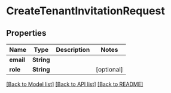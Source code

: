 # CreateTenantInvitationRequest

## Properties
Name | Type | Description | Notes
------------ | ------------- | ------------- | -------------
**email** | **String** |  | 
**role** | **String** |  | [optional] 

[[Back to Model list]](../README.md#documentation-for-models) [[Back to API list]](../README.md#documentation-for-api-endpoints) [[Back to README]](../README.md)


